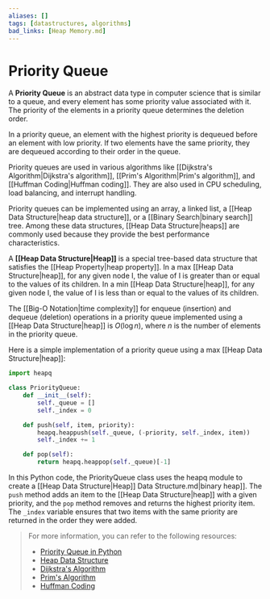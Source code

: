 ```yaml
---
aliases: []
tags: [datastructures, algorithms]
bad_links: [Heap Memory.md]
---
```

# Priority Queue

A **Priority Queue** is an abstract data type in computer science that is similar to a queue, and every element has some priority value associated with it. The priority of the elements in a priority queue determines the deletion order. 

In a priority queue, an element with the highest priority is dequeued before an element with low priority. If two elements have the same priority, they are dequeued according to their order in the queue.

Priority queues are used in various algorithms like [[Dijkstra's Algorithm|Dijkstra's algorithm]], [[Prim's Algorithm|Prim's algorithm]], and [[Huffman Coding|Huffman coding]]. They are also used in CPU scheduling, load balancing, and interrupt handling.

Priority queues can be implemented using an array, a linked list, a [[Heap Data Structure|heap data structure]], or a [[Binary Search|binary search]] tree. Among these data structures, [[Heap Data Structure|heaps]] are commonly used because they provide the best performance characteristics. 

A **[[Heap Data Structure|Heap]]** is a special tree-based data structure that satisfies the [[Heap Property|heap property]]. In a max [[Heap Data Structure|heap]], for any given node I, the value of I is greater than or equal to the values of its children. In a min [[Heap Data Structure|heap]], for any given node I, the value of I is less than or equal to the values of its children.

The [[Big-O Notation|time complexity]] for enqueue (insertion) and dequeue (deletion) operations in a priority queue implemented using a [[Heap Data Structure|heap]] is $O(\log n)$, where $n$ is the number of elements in the priority queue.

Here is a simple implementation of a priority queue using a max [[Heap Data Structure|heap]]:

```python
import heapq

class PriorityQueue:
    def __init__(self):
        self._queue = []
        self._index = 0

    def push(self, item, priority):
        heapq.heappush(self._queue, (-priority, self._index, item))
        self._index += 1

    def pop(self):
        return heapq.heappop(self._queue)[-1]
```

In this Python code, the PriorityQueue class uses the heapq module to create a [[Heap Data Structure|Heap]] Data Structure.md|binary heap]]. The `push` method adds an item to the [[Heap Data Structure|heap]] with a given priority, and the `pop` method removes and returns the highest priority item. The `_index` variable ensures that two items with the same priority are returned in the order they were added.

> For more information, you can refer to the following resources:
> - [Priority Queue in Python](https://www.geeksforgeeks.org/priority-queue-in-python/)
> - [Heap Data Structure](https://www.geeksforgeeks.org/heap-data-structure/)
> - [Dijkstra's Algorithm](https://en.wikipedia.org/wiki/Dijkstra%27s_algorithm)
> - [Prim's Algorithm](https://en.wikipedia.org/wiki/Prim%27s_algorithm)
> - [Huffman Coding](https://en.wikipedia.org/wiki/Huffman_coding)